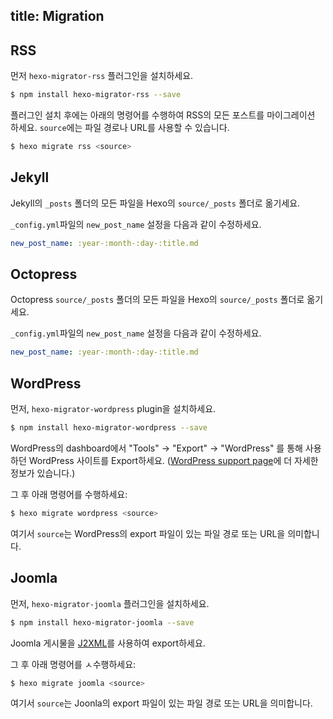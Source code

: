 title: Migration
---
## RSS

먼저 `hexo-migrator-rss` 플러그인을 설치하세요.

``` bash
$ npm install hexo-migrator-rss --save
```

플러그인 설치 후에는 아래의 명령어를 수행하여 RSS의 모든 포스트를 마이그레이션 하세요. `source`에는 파일 경로나 URL를 사용할 수 있습니다.

``` bash
$ hexo migrate rss <source>
```

## Jekyll

Jekyll의 `_posts` 폴더의 모든 파일을 Hexo의 `source/_posts` 폴더로 옮기세요.

`_config.yml`파일의 `new_post_name` 설정을 다음과 같이 수정하세요.

``` yaml
new_post_name: :year-:month-:day-:title.md
```

## Octopress

Octopress `source/_posts` 폴더의 모든 파일을 Hexo의 `source/_posts` 폴더로 옮기세요.

`_config.yml`파일의 `new_post_name` 설정을 다음과 같이 수정하세요.

``` yaml
new_post_name: :year-:month-:day-:title.md
```

## WordPress

먼저, `hexo-migrator-wordpress` plugin을 설치하세요.

``` bash
$ npm install hexo-migrator-wordpress --save
```

WordPress의 dashboard에서 "Tools" → "Export" → "WordPress" 를 통해 사용하던 WordPress 사이트를 Export하세요. ([WordPress support page](http://en.support.wordpress.com/export/)에 더 자세한 정보가 있습니다.)

그 후 아래 명령어를 수행하세요:

``` bash
$ hexo migrate wordpress <source>
```

여기서 `source`는 WordPress의 export 파일이 있는 파일 경로 또는 URL을 의미합니다.

## Joomla

먼저, `hexo-migrator-joomla` 플러그인을 설치하세요.

```bash
$ npm install hexo-migrator-joomla --save
```

Joomla 게시물을 [J2XML](http://extensions.joomla.org/extensions/migration-a-conversion/data-import-a-export/12816?qh=YToxOntpOjA7czo1OiJqMnhtbCI7fQ%3D%3D)를 사용하여 export하세요.

그 후 아래 명령어를 ㅅ수행하세요:

```bash
$ hexo migrate joomla <source>
```

여기서 `source`는 Joonla의 export 파일이 있는 파일 경로 또는 URL을 의미합니다.
